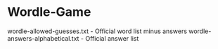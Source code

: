 # Wordle-Game

wordle-allowed-guesses.txt - Official word list minus answers
wordle-answers-alphabetical.txt - Official answer list

